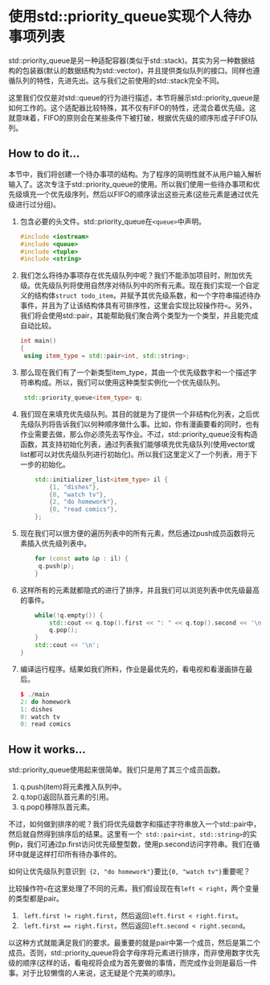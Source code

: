 # 使用std::priority_queue实现个人待办事项列表

std::priority_queue是另一种适配容器(类似于std::stack)。其实为另一种数据结构的包装器(默认的数据结构为std::vector)，并且提供类似队列的接口。同样也遵循队列的特性，先进先出。这与我们之前使用的std::stack完全不同。

这里我们仅仅是对std::queue的行为进行描述，本节将展示std::priority_queue是如何工作的。这个适配器比较特殊，其不仅有FIFO的特性，还混合着优先级。这就意味着，FIFO的原则会在某些条件下被打破，根据优先级的顺序形成子FIFO队列。

## How to do it...

本节中，我们将创建一个待办事项的结构。为了程序的简明性就不从用户输入解析输入了。这次专注于std::priority_queue的使用。所以我们使用一些待办事项和优先级填充一个优先级序列，然后以FIFO的顺序读出这些元素(这些元素是通过优先级进行过分组)。

1. 包含必要的头文件。std::priority_queue在`<queue>`中声明。

   ```c++
   #include <iostream>
   #include <queue>
   #include <tuple>
   #include <string>
   ```

2. 我们怎么将待办事项存在优先级队列中呢？我们不能添加项目时，附加优先级。优先级队列将使用自然序对待队列中的所有元素。现在我们实现一个自定义的结构体`struct todo_item`，并赋予其优先级系数，和一个字符串描述待办事件，并且为了让该结构体具有可排序性，这里会实现比较操作符`<`。另外，我们将会使用std::pair，其能帮助我们聚合两个类型为一个类型，并且能完成自动比较。

   ```c++
   int main()
   {
   	using item_type = std::pair<int, std::string>;
   ```

3. 那么现在我们有了一个新类型item_type，其由一个优先级数字和一个描述字符串构成。所以，我们可以使用这种类型实例化一个优先级队列。

   ```c++
   	std::priority_queue<item_type> q;
   ```

4. 我们现在来填充优先级队列。其目的就是为了提供一个非结构化列表，之后优先级队列将告诉我们以何种顺序做什么事。比如，你有漫画要看的同时，也有作业需要去做，那么你必须先去写作业。不过，std::priority_queue没有构造函数，其支持初始化列表，通过列表我们能够填充优先级队列(使用vector或list都可以对优先级队列进行初始化)。所以我们这里定义了一个列表，用于下一步的初始化。

   ```c++
       std::initializer_list<item_type> il {
           {1, "dishes"},
           {0, "watch tv"},
           {2, "do homework"},
           {0, "read comics"},
       };
   ```

5. 现在我们可以很方便的遍历列表中的所有元素，然后通过push成员函数将元素插入优先级列表中。

   ```c++
       for (const auto &p : il) {
       	q.push(p);
       }
   ```

6. 这样所有的元素就都隐式的进行了排序，并且我们可以浏览列表中优先级最高的事件。

   ```c++
       while(!q.empty()) {
           std::cout << q.top().first << ": " << q.top().second << '\n';
           q.pop();
       }
       std::cout << '\n';
   }
   ```

7. 编译运行程序。结果如我们所料，作业是最优先的，看电视和看漫画排在最后。

   ```c++
   $ ./main
   2: do homework
   1: dishes
   0: watch tv
   0: read comics
   ```

## How it works...

std::priority_queue使用起来很简单。我们只是用了其三个成员函数。

1. q.push(item)将元素推入队列中。
2. q.top()返回队首元素的引用。
3. q.pop()移除队首元素。

不过，如何做到排序的呢？我们将优先级数字和描述字符串放入一个std::pair中，然后就自然得到排序后的结果。这里有一个` std::pair<int, std::string>`的实例p，我们可通过p.first访问优先级整型数，使用p.second访问字符串。我们在循环中就是这样打印所有待办事件的。

如何让优先级队列意识到` {2, "do homework"}`要比`{0, "watch tv"}`重要呢？

比较操作符`<`在这里处理了不同的元素。我们假设现在有`left < right`，两个变量的类型都是pair。

1. ` left.first != right.first`，然后返回`left.first < right.first`。
2. ` left.first == right.first`，然后返回`left.second < right.second`。

以这种方式就能满足我们的要求。最重要的就是pair中第一个成员，然后是第二个成员。否则，std::priority_queue将会字母序将元素进行排序，而非使用数字优先级的顺序(这样的话，看电视将会成为首先要做的事情，而完成作业则是最后一件事。对于比较懒惰的人来说，这无疑是个完美的顺序)。


